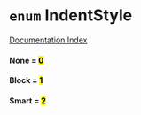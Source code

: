 # `enum` IndentStyle

[Documentation Index](../README.md)

#### None = <mark>0</mark>



#### Block = <mark>1</mark>



#### Smart = <mark>2</mark>



